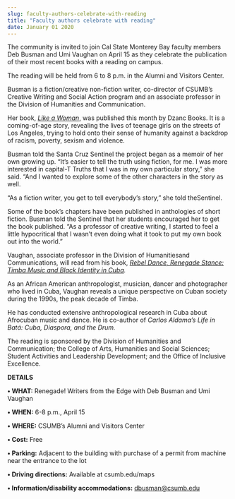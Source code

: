 ```yaml
---
slug: faculty-authors-celebrate-with-reading
title: "Faculty authors celebrate with reading"
date: January 01 2020
---
```


<p>The community is invited to join Cal State Monterey Bay faculty members Deb Busman and Umi Vaughan on April 15 as they celebrate the publication of their most recent books with a reading on campus.</p><p>The reading will be held from 6 to 8 p.m. in the Alumni and Visitors Center.
</p><p>Busman is a fiction/creative non&#45;fiction writer, co&#45;director of CSUMB’s Creative Writing and Social Action program and an associate professor in the Division of Humanities and Communication.
</p><p>Her book, <em><a href="http://www.dzancbooks.org/upcoming&#45;titles/like&#45;a&#45;woman&#45;by&#45;deb&#45;busman">Like a Woman</a></em>, was published this month by Dzanc Books. It is a coming&#45;of&#45;age story, revealing the lives of teenage girls on the streets of Los Angeles, trying to hold onto their sense of humanity against a backdrop of racism, poverty, sexism and violence.
</p><p>Busman told the Santa Cruz Sentinel the project began as a memoir of her own growing up. “It’s easier to tell the truth using fiction, for me. I was more interested in capital&#45;T Truths that I was in my own particular story,” she said. “And I wanted to explore some of the other characters in the story as well.
</p><p>“As a fiction writer, you get to tell everybody’s story,” she told theSentinel.
</p><p>Some of the book’s chapters have been published in anthologies of short fiction. Busman told the Sentinel that her students encouraged her to get the book published. “As a professor of creative writing, I started to feel a little hypocritical that I wasn’t even doing what it took to put my own book out into the world.”
</p><p>Vaughan, associate professor in the Division of Humanitiesand Communications, will read from his book, <em><a href="https://www.press.umich.edu/3355867/rebel_dance_renegade_stance">Rebel Dance, Renegade Stance: Timba Music and Black Identity in Cuba</a>.</em>
</p><p>As an African American anthropologist, musician, dancer and photographer who lived in Cuba, Vaughan reveals a unique perspective on Cuban society during the 1990s, the peak decade of Timba.
</p><p>He has conducted extensive anthropological research in Cuba about Afrocuban music and dance. He is co&#45;author of <em>Carlos Aldama’s Life in Batá: Cuba, Diaspora, and the Drum.</em>
</p><p>The reading is sponsored by the Division of Humanities and Communication; the College of Arts, Humanities and Social Sciences; Student Activities and Leadership Development; and the Office of Inclusive Excellence.
</p><p><strong>DETAILS</strong>
</p><p><strong>• WHAT:</strong>  Renegade! Writers from the Edge with Deb Busman and Umi Vaughan
</p><p><strong>• WHEN:</strong> 6&#45;8 p.m., April 15
</p><p><strong>• WHERE:</strong> CSUMB’s Alumni and Visitors Center
</p><p><strong>• Cost:</strong> Free
</p><p><strong>• Parking:</strong> Adjacent to the building with purchase of a permit from machine near the entrance to the lot
</p><p><strong>• Driving directions:</strong> Available at csumb.edu/maps
</p><p><strong>• Information/disability accommodations:</strong> <a href="&#x6d;&#x61;&#105;&#108;&#x74;&#x6f;&#58;&#100;b&#x75;&#x73;&#109;&#97;&#x6e;&#x40;&#99;&#115;u&#x6d;&#x62;&#46;&#101;&#x64;&#x75;">dbusman@csumb.edu</a>
</p>
